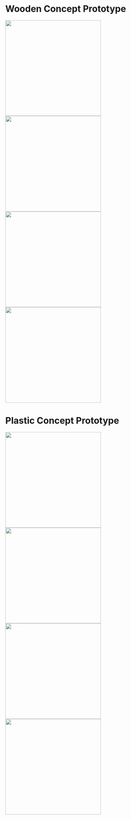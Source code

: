 # Wooden Concept Prototype
<img src="https://github.com/user-attachments/assets/f78c5119-835e-4c11-9863-063c25aecc0b" width="300px" />

<img src="https://github.com/user-attachments/assets/fcf14056-477c-4621-aeec-554131d36e2c" width="300px" />

<img src="https://github.com/user-attachments/assets/4d536b8b-304c-4e5b-8511-83e6b86849df" width="300px" />

<img src="https://github.com/user-attachments/assets/fa8b6ebb-ca4b-47da-8fdf-4a426d1d839c" width="300px" />

# Plastic Concept Prototype
<img src="https://github.com/user-attachments/assets/118d7056-cfa2-471e-b62a-051006fc47b8" width="300px" />

<img src="https://github.com/user-attachments/assets/8951ba6e-7b51-45f1-b3f2-360a18a30fd9" width="300px" />

<img src="https://github.com/user-attachments/assets/39f19018-6fcf-4813-93d1-e2403032f95b" width="300px" />

<img src="https://github.com/user-attachments/assets/ad18c02c-ead4-48f0-acc7-9ef02143aa45" width="300px" />
